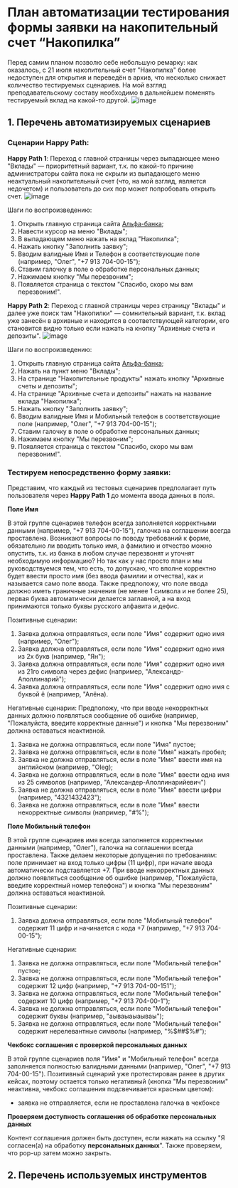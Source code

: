 # План автоматизации тестирования формы заявки на накопительный счет “Накопилка”
Перед самим планом позволю себе небольшую ремарку: как оказалось, с 21 июля накопительный счет "Накопилка" более недоступен для открытия и переведён в архив, 
что несколько снижает количество тестируемых сценариев. На мой взгляд преподавательскому составу необходимо в дальнейшем поменять тестируемый вклад на какой-то другой. 
![image](https://i.gyazo.com/fd2cd1dd9ceedfba13768d985e460c60.png)

## 1. Перечень автоматизируемых сценариев

### Cценарии Happy Path:

**Happy Path 1**: Переход с главной страницы через выпадающее меню "Вклады" — приоритетный вариант, т.к. по какой-то причине администраторы сайта пока не скрыли из выпадающего меню 
неактуальный накопительный счет (что, на мой взгляд, является недочетом) и пользователь до сих пор может попробовать открыть счет.
![image](https://i.gyazo.com/ea59e2fc819307bd78ae726f7166c170.png)

Шаги по воспроизведению:

1. Открыть главную страница сайта [Альфа-банка](https://alfabank.ru/);
2. Навести курсор на меню "Вклады";
3. В выпадающем меню нажать на вклад "Накопилка";
4. Нажать кнопку "Заполнить заявку";
5. Вводим валидные Имя и Телефон в соответствующие поле (например, "Олег", "+7 913 704-00-15");
6. Ставим галочку в поле о обработке персональных данных;
7. Нажимаем кнопку "Мы перезвоним";
8. Появляется страница с текстом "Спасибо, скоро мы вам перезвоним!".

**Happy Path 2**: Переход с главной страницы через страницу "Вклады" и далее уже поиск там "Накопилки" — сомнительный вариант, т.к. вклад уже занесён в архивные и находится в соответствующей
категории, его становится видно только если нажать на кнопку "Архивные счета и депозиты".
![image](https://i.gyazo.com/22796a40c82c85cb4000c4ae9da8fc67.png)

Шаги по воспроизведению:

1. Открыть главную страница сайта [Альфа-банка](https://alfabank.ru/);
2. Нажать на пункт меню "Вклады";
3. На странице "Накопительные продукты" нажать кнопку "Архивные счеты и депозиты";
4. На странице "Архивные счета и депозиты" нажать на название вклада "Накопилка";
4. Нажать кнопку "Заполнить заявку";
5. Вводим валидные Имя и Мобильный телефон в соответствующие поле (например, "Олег", "+7 913 704-00-15");
6. Ставим галочку в поле о обработке персональных данных;
7. Нажимаем кнопку "Мы перезвоним";
8. Появляется страница с текстом "Спасибо, скоро мы вам перезвоним!".

### Тестируем непосредственно форму заявки:
Представим, что каждый из тестовых сценариев предполагает путь пользователя через **Happy Path 1** до момента ввода данных в поля.

**Поле Имя**

В этой группе сценариев телефон всегда заполняется корректными данными (например, "+7 913 704-00-15"), галочка на соглашении всегда проставлена.
Возникают вопросы по поводу требований к форме, обязательно ли вводить только имя, а фамилию и отчество можно опустить, т.к. из банка в любом случае перезвонят и уточнят необходимую информацию? Но так как у нас просто план и мы руководствуемся тем, что есть, то допускаю, что вполне корректно будет ввести просто имя (без ввода фамилии и отчества), как и называется само поле ввода. Также предположу, что поле ввода должно иметь граничные значения (не менее 1 символа и не более 25), первая буква автоматически делается заглавной, а на вход принимаются только буквы русского алфавита и дефис.

Позитивные сценарии:
1. Заявка должна отправляться, если поле "Имя" содержит одно имя (например, "Олег");
2. Заявка должна отправляться, если поле "Имя" содержит одно имя из 2х букв (например, "Ян");
3. Заявка должна отправляться, если поле "Имя" содержит одно имя из 21го символа через дефис (например, "Александр-Аполлинарий");
4. Заявка должна отправляться, если поле "Имя" содержит одно имя с буквой ё (например, "Алёна).

Негативные сценарии:
Предположу, что при вводе некорректных данных должно появляться сообщение об ошибке (например, "Пожалуйста, введите корректные данные") и кнопка "Мы перезвоним" должна оставаться неактивной.
1. Заявка не должна отправляться, если поле "Имя" пустое;
2. Заявка не должна отправляться, если в поле "Имя" нажать пробел;
3. Заявка не должна отправляться, если в поле "Имя" ввести имя на английском (например, "Oleg);
4. Заявка не должна отправляться, если в поле "Имя" ввести одна имя из 25 символов (например, "Александер-Аполлинарийевич")
5. Заявка не должна отправляться, если в поле "Имя" ввести цифры (например, "4321432423");
6. Заявка не должна отправляться, если в поле "Имя" ввести некорректные символы (например, "$%$#%");

**Поле Мобильный телефон**

В этой группе сценариев имя всегда заполняется корректными данными (например, "Олег"), галочка на соглашении всегда проставлена.
Также делаем некоторые допущения по требованиям: поле принимает на вход только цифры (11 цифр), при начале ввода автоматически подставляется +7. При вводе некорректных данных должно появляться сообщение об ошибке (например, "Пожалуйста, введите корректный номер телефона") и кнопка "Мы перезвоним" должна оставаться неактивной.

Позитивные сценарии:
1. Заявка должна отправляться, если поле "Мобильный телефон" содержит 11 цифр и начинается с кода +7 (например, "+7 913 704-00-15");

Негативные сценарии:
1. Заявка не должна отправляться, если поле "Мобильный телефон" пустое;
2. Заявка не должна отправляться, если поле "Мобильный телефон" содержит 12 цифр (например, "+7 913 704-00-151");
3. Заявка не должна отправляться, если поле "Мобильный телефон" содержит 10 цифр (например, "+7 913 704-00-1");
4. Заявка не должна отправляться, если поле "Мобильный телефон" содержит буквы (например, "аываыаыаываы");
5. Заявка не должна отправляться, если поле "Мобильный телефон" содержит нерелевантные символы (например, "%$##$%#");

**Чекбокс соглашения с проверкой персональных данных**

В этой группе сценариев поля "Имя" и "Мобильный телефон" всегда заполняется полностью валидными данными (например, "Олег", "+7 913 704-00-15").
Позитивный сценарий уже протестирован ранее в других кейсах, поэтому остается только негативный (кнопка "Мы перезвоним" неактивна, чекбокс соглашения подсвечивается красным цветом):
- заявка не отправляется, если не проставлена галочка в чекбоксе

**Проверяем доступность соглашения об обработке персональных данных**

Контент соглашения должен быть доступен, если нажать на ссылку "Я согласен(а) на обработку **персональных данных**". Также проверяем, что pop-up затем можно закрыть.

## 2. Перечень используемых инструментов
